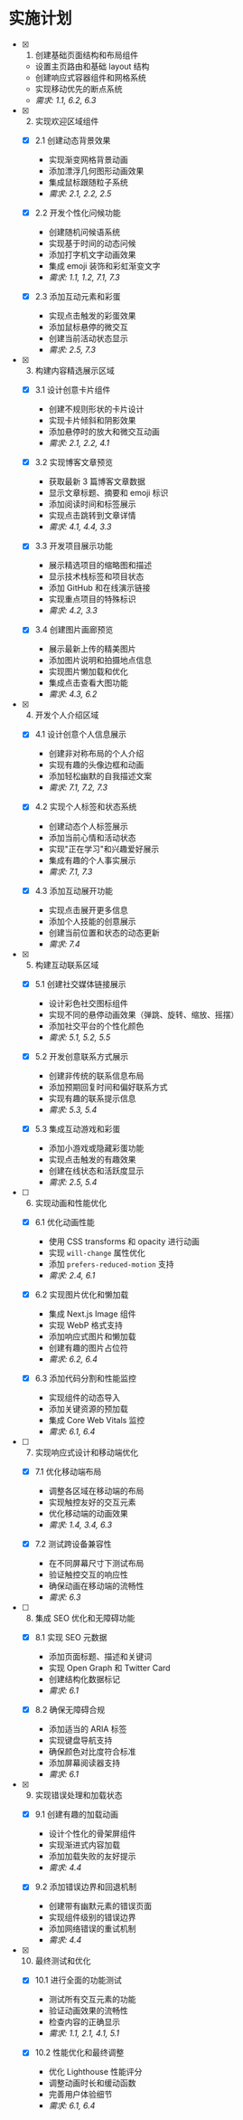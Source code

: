 # 实施计划

- [x] 1. 创建基础页面结构和布局组件

  - 设置主页路由和基础 layout 结构
  - 创建响应式容器组件和网格系统
  - 实现移动优先的断点系统
  - _需求: 1.1, 6.2, 6.3_

- [x] 2. 实现欢迎区域组件

  - [x] 2.1 创建动态背景效果

    - 实现渐变网格背景动画
    - 添加漂浮几何图形动画效果
    - 集成鼠标跟随粒子系统
    - _需求: 2.1, 2.2, 2.5_

  - [x] 2.2 开发个性化问候功能

    - 创建随机问候语系统
    - 实现基于时间的动态问候
    - 添加打字机文字动画效果
    - 集成 emoji 装饰和彩虹渐变文字
    - _需求: 1.1, 1.2, 7.1, 7.3_

  - [x] 2.3 添加互动元素和彩蛋

    - 实现点击触发的彩蛋效果
    - 添加鼠标悬停的微交互
    - 创建当前活动状态显示
    - _需求: 2.5, 7.3_

- [x] 3. 构建内容精选展示区域

  - [x] 3.1 设计创意卡片组件

    - 创建不规则形状的卡片设计
    - 实现卡片倾斜和阴影效果
    - 添加悬停时的放大和微交互动画
    - _需求: 2.1, 2.2, 4.1_

  - [x] 3.2 实现博客文章预览

    - 获取最新 3 篇博客文章数据
    - 显示文章标题、摘要和 emoji 标识
    - 添加阅读时间和标签展示
    - 实现点击跳转到文章详情
    - _需求: 4.1, 4.4, 3.3_

  - [x] 3.3 开发项目展示功能

    - 展示精选项目的缩略图和描述
    - 显示技术栈标签和项目状态
    - 添加 GitHub 和在线演示链接
    - 实现重点项目的特殊标识
    - _需求: 4.2, 3.3_

  - [x] 3.4 创建图片画廊预览

    - 展示最新上传的精美图片
    - 添加图片说明和拍摄地点信息
    - 实现图片懒加载和优化
    - 集成点击查看大图功能
    - _需求: 4.3, 6.2_

- [x] 4. 开发个人介绍区域

  - [x] 4.1 设计创意个人信息展示

    - 创建非对称布局的个人介绍
    - 实现有趣的头像边框和动画
    - 添加轻松幽默的自我描述文案
    - _需求: 7.1, 7.2, 7.3_

  - [x] 4.2 实现个人标签和状态系统

    - 创建动态个人标签展示
    - 添加当前心情和活动状态
    - 实现"正在学习"和兴趣爱好展示
    - 集成有趣的个人事实展示
    - _需求: 7.1, 7.3_

  - [x] 4.3 添加互动展开功能
    - 实现点击展开更多信息
    - 添加个人技能的创意展示
    - 创建当前位置和状态的动态更新
    - _需求: 7.4_

- [x] 5. 构建互动联系区域

  - [x] 5.1 创建社交媒体链接展示

    - 设计彩色社交图标组件
    - 实现不同的悬停动画效果（弹跳、旋转、缩放、摇摆）
    - 添加社交平台的个性化颜色
    - _需求: 5.1, 5.2, 5.5_

  - [x] 5.2 开发创意联系方式展示

    - 创建非传统的联系信息布局
    - 添加预期回复时间和偏好联系方式
    - 实现有趣的联系提示信息
    - _需求: 5.3, 5.4_

  - [x] 5.3 集成互动游戏和彩蛋

    - 添加小游戏或隐藏彩蛋功能
    - 实现点击触发的有趣效果
    - 创建在线状态和活跃度显示
    - _需求: 2.5, 5.4_

- [ ] 6. 实现动画和性能优化

  - [x] 6.1 优化动画性能

    - 使用 CSS transforms 和 opacity 进行动画
    - 实现 `will-change` 属性优化
    - 添加 `prefers-reduced-motion` 支持
    - _需求: 2.4, 6.1_

  - [x] 6.2 实现图片优化和懒加载

    - 集成 Next.js Image 组件
    - 实现 WebP 格式支持
    - 添加响应式图片和懒加载
    - 创建有趣的图片占位符
    - _需求: 6.2, 6.4_

  - [x] 6.3 添加代码分割和性能监控

    - 实现组件的动态导入
    - 添加关键资源的预加载
    - 集成 Core Web Vitals 监控
    - _需求: 6.1, 6.4_

- [ ] 7. 实现响应式设计和移动端优化

  - [x] 7.1 优化移动端布局

    - 调整各区域在移动端的布局
    - 实现触控友好的交互元素
    - 优化移动端的动画效果
    - _需求: 1.4, 3.4, 6.3_

  - [x] 7.2 测试跨设备兼容性

    - 在不同屏幕尺寸下测试布局
    - 验证触控交互的响应性
    - 确保动画在移动端的流畅性
    - _需求: 6.3_

- [ ] 8. 集成 SEO 优化和无障碍功能

  - [x] 8.1 实现 SEO 元数据

    - 添加页面标题、描述和关键词
    - 实现 Open Graph 和 Twitter Card
    - 创建结构化数据标记
    - _需求: 6.1_

  - [x] 8.2 确保无障碍合规
    - 添加适当的 ARIA 标签
    - 实现键盘导航支持
    - 确保颜色对比度符合标准
    - 添加屏幕阅读器支持
    - _需求: 6.1_

- [x] 9. 实现错误处理和加载状态

  - [x] 9.1 创建有趣的加载动画

    - 设计个性化的骨架屏组件
    - 实现渐进式内容加载
    - 添加加载失败的友好提示
    - _需求: 4.4_

  - [x] 9.2 添加错误边界和回退机制
    - 创建带有幽默元素的错误页面
    - 实现组件级别的错误边界
    - 添加网络错误的重试机制
    - _需求: 4.4_

- [x] 10. 最终测试和优化

  - [x] 10.1 进行全面的功能测试

    - 测试所有交互元素的功能
    - 验证动画效果的流畅性
    - 检查内容的正确显示
    - _需求: 1.1, 2.1, 4.1, 5.1_

  - [x] 10.2 性能优化和最终调整
    - 优化 Lighthouse 性能评分
    - 调整动画时长和缓动函数
    - 完善用户体验细节
    - _需求: 6.1, 6.4_
